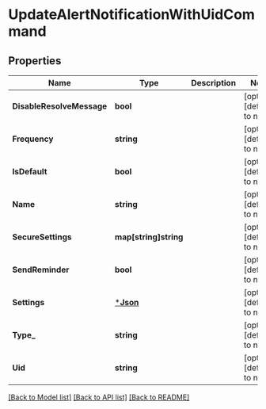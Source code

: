 # UpdateAlertNotificationWithUidCommand

## Properties
Name | Type | Description | Notes
------------ | ------------- | ------------- | -------------
**DisableResolveMessage** | **bool** |  | [optional] [default to null]
**Frequency** | **string** |  | [optional] [default to null]
**IsDefault** | **bool** |  | [optional] [default to null]
**Name** | **string** |  | [optional] [default to null]
**SecureSettings** | **map[string]string** |  | [optional] [default to null]
**SendReminder** | **bool** |  | [optional] [default to null]
**Settings** | [***Json**](Json.md) |  | [optional] [default to null]
**Type_** | **string** |  | [optional] [default to null]
**Uid** | **string** |  | [optional] [default to null]

[[Back to Model list]](../README.md#documentation-for-models) [[Back to API list]](../README.md#documentation-for-api-endpoints) [[Back to README]](../README.md)


